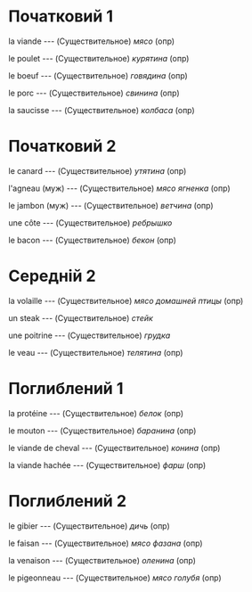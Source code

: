 # Початковий 1

la viande --- (Существительное)
*мясо* (опр)



le poulet --- (Существительное)
*курятина* (опр)



le boeuf --- (Существительное)
*говядина* (опр)



le porc --- (Существительное)
*свинина* (опр)



la saucisse --- (Существительное)
*колбаса* (опр)



# Початковий 2

le canard --- (Существительное)
*утятина* (опр)



l'agneau (муж) --- (Существительное)
*мясо ягненка* (опр)



le jambon (муж) --- (Существительное)
*ветчина* (опр)



une côte --- (Существительное)
*ребрышко*



le bacon --- (Существительное)
*бекон* (опр)



# Середній 2

la volaille --- (Существительное)
*мясо домашней птицы* (опр)



un steak --- (Существительное)
*стейк*



une poitrine --- (Существительное)
*грудка*



le veau --- (Существительное)
*телятина* (опр)



# Поглиблений 1

la protéine --- (Существительное)
*белок* (опр)



le mouton --- (Существительное)
*баранина* (опр)



le viande de cheval --- (Существительное)
*конина* (опр)



la viande hachée --- (Существительное)
*фарш* (опр)



# Поглиблений 2

le gibier --- (Существительное)
*дичь* (опр)



le faisan --- (Существительное)
*мясо фазана* (опр)



la venaison --- (Существительное)
*оленина* (опр)



le pigeonneau --- (Существительное)
*мясо голубя* (опр)